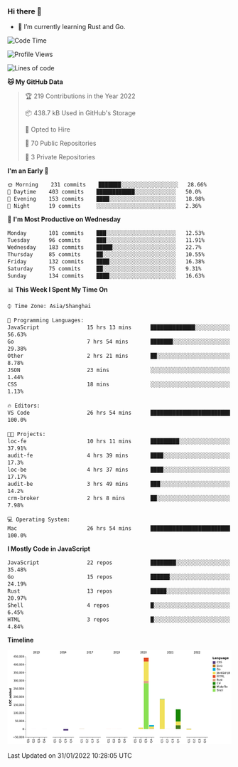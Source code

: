 ### Hi there 👋

- 🌱 I’m currently learning Rust and Go.

<!--START_SECTION:waka-->
![Code Time](http://img.shields.io/badge/Code%20Time-180%20hrs%2048%20mins-blue)

![Profile Views](http://img.shields.io/badge/Profile%20Views-1-blue)

![Lines of code](https://img.shields.io/badge/From%20Hello%20World%20I%27ve%20Written-781%20Thousand%20lines%20of%20code-blue)

**🐱 My GitHub Data** 

> 🏆 219 Contributions in the Year 2022
 > 
> 📦 438.7 kB Used in GitHub's Storage 
 > 
> 💼 Opted to Hire
 > 
> 📜 70 Public Repositories 
 > 
> 🔑 3 Private Repositories  
 > 
**I'm an Early 🐤** 

```text
🌞 Morning    231 commits    ███████░░░░░░░░░░░░░░░░░░   28.66% 
🌆 Daytime    403 commits    ████████████░░░░░░░░░░░░░   50.0% 
🌃 Evening    153 commits    ████░░░░░░░░░░░░░░░░░░░░░   18.98% 
🌙 Night      19 commits     ░░░░░░░░░░░░░░░░░░░░░░░░░   2.36%

```
📅 **I'm Most Productive on Wednesday** 

```text
Monday       101 commits    ███░░░░░░░░░░░░░░░░░░░░░░   12.53% 
Tuesday      96 commits     ███░░░░░░░░░░░░░░░░░░░░░░   11.91% 
Wednesday    183 commits    █████░░░░░░░░░░░░░░░░░░░░   22.7% 
Thursday     85 commits     ██░░░░░░░░░░░░░░░░░░░░░░░   10.55% 
Friday       132 commits    ████░░░░░░░░░░░░░░░░░░░░░   16.38% 
Saturday     75 commits     ██░░░░░░░░░░░░░░░░░░░░░░░   9.31% 
Sunday       134 commits    ████░░░░░░░░░░░░░░░░░░░░░   16.63%

```


📊 **This Week I Spent My Time On** 

```text
⌚︎ Time Zone: Asia/Shanghai

💬 Programming Languages: 
JavaScript               15 hrs 13 mins      ██████████████░░░░░░░░░░░   56.63% 
Go                       7 hrs 54 mins       ███████░░░░░░░░░░░░░░░░░░   29.38% 
Other                    2 hrs 21 mins       ██░░░░░░░░░░░░░░░░░░░░░░░   8.78% 
JSON                     23 mins             ░░░░░░░░░░░░░░░░░░░░░░░░░   1.44% 
CSS                      18 mins             ░░░░░░░░░░░░░░░░░░░░░░░░░   1.13%

🔥 Editors: 
VS Code                  26 hrs 54 mins      █████████████████████████   100.0%

🐱‍💻 Projects: 
loc-fe                   10 hrs 11 mins      █████████░░░░░░░░░░░░░░░░   37.91% 
audit-fe                 4 hrs 39 mins       ████░░░░░░░░░░░░░░░░░░░░░   17.3% 
loc-be                   4 hrs 37 mins       ████░░░░░░░░░░░░░░░░░░░░░   17.17% 
audit-be                 3 hrs 49 mins       ███░░░░░░░░░░░░░░░░░░░░░░   14.2% 
crm-broker               2 hrs 8 mins        ██░░░░░░░░░░░░░░░░░░░░░░░   7.98%

💻 Operating System: 
Mac                      26 hrs 54 mins      █████████████████████████   100.0%

```

**I Mostly Code in JavaScript** 

```text
JavaScript               22 repos            ████████░░░░░░░░░░░░░░░░░   35.48% 
Go                       15 repos            ██████░░░░░░░░░░░░░░░░░░░   24.19% 
Rust                     13 repos            █████░░░░░░░░░░░░░░░░░░░░   20.97% 
Shell                    4 repos             █░░░░░░░░░░░░░░░░░░░░░░░░   6.45% 
HTML                     3 repos             █░░░░░░░░░░░░░░░░░░░░░░░░   4.84%

```


**Timeline**

![Chart not found](https://raw.githubusercontent.com/elton/elton/main/charts/bar_graph.png) 


 Last Updated on 31/01/2022 10:28:05 UTC
<!--END_SECTION:waka-->

<!--
**elton/elton** is a ✨ _special_ ✨ repository because its `README.md` (this file) appears on your GitHub profile.

Here are some ideas to get you started:

- 🔭 I’m currently working on ...
- 🌱 I’m currently learning ...
- 👯 I’m looking to collaborate on ...
- 🤔 I’m looking for help with ...
- 💬 Ask me about ...
- 📫 How to reach me: ...
- 😄 Pronouns: ...
- ⚡ Fun fact: ...
-->
